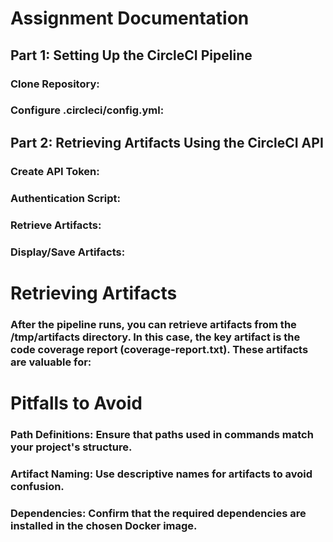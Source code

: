 # Assignment Documentation

## Part 1: Setting Up the CircleCI Pipeline

### Clone Repository:
### Configure .circleci/config.yml:

## Part 2: Retrieving Artifacts Using the CircleCI API

### Create API Token:
### Authentication Script:
### Retrieve Artifacts:
### Display/Save Artifacts:

# Retrieving Artifacts
### After the pipeline runs, you can retrieve artifacts from the /tmp/artifacts directory. In this case, the key artifact is the code coverage report (coverage-report.txt). These artifacts are valuable for:

# Pitfalls to Avoid

### Path Definitions: Ensure that paths used in commands match your project's structure.
### Artifact Naming: Use descriptive names for artifacts to avoid confusion.
### Dependencies: Confirm that the required dependencies are installed in the chosen Docker image.

